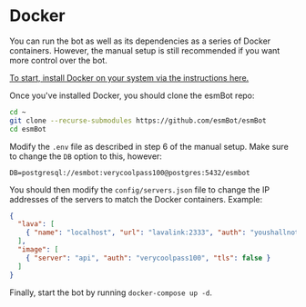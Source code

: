 # Docker
You can run the bot as well as its dependencies as a series of Docker containers. However, the manual setup is still recommended if you want more control over the bot.

[To start, install Docker on your system via the instructions here.](https://docs.docker.com/engine/install/#server)

Once you've installed Docker, you should clone the esmBot repo:
```sh
cd ~
git clone --recurse-submodules https://github.com/esmBot/esmBot
cd esmBot
```
Modify the `.env` file as described in step 6 of the manual setup. Make sure to change the `DB` option to this, however:
```
DB=postgresql://esmbot:verycoolpass100@postgres:5432/esmbot
```
You should then modify the `config/servers.json` file to change the IP addresses of the servers to match the Docker containers. Example:
```json
{
  "lava": [
    { "name": "localhost", "url": "lavalink:2333", "auth": "youshallnotpass" }
  ],
  "image": [
    { "server": "api", "auth": "verycoolpass100", "tls": false }
  ]
}
```
Finally, start the bot by running `docker-compose up -d`.